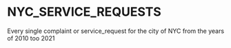 # NYC_SERVICE_REQUESTS
Every single complaint or service_request for the city of NYC from the years of 2010 too 2021
